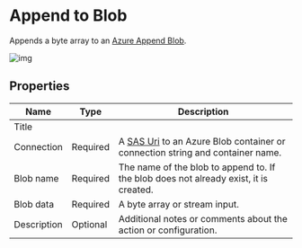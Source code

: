 # Append to Blob

Appends a byte array to an [Azure Append Blob](https://learn.microsoft.com/en-us/rest/api/storageservices/understanding-block-blobs--append-blobs--and-page-blobs#about-append-blobs).  



![img](https://profitbasedocs.blob.core.windows.net/flowimages/azure-append-to-blob.png)

## Properties

| Name             | Type      |Description                                             |
|------------------|-----------|--------------------------------------------------------|
| Title             |       |                                             |
| Connection       | Required  | A [SAS Uri](https://learn.microsoft.com/en-us/azure/storage/common/storage-sas-overview) to an Azure Blob container or connection string and container name.       |
| Blob name        | Required  | The name of the blob to append to. If the blob does not already exist, it is created. |
| Blob data        | Required  | A byte array or stream input. |
| Description |Optional|  Additional notes or comments about the action or configuration. |

